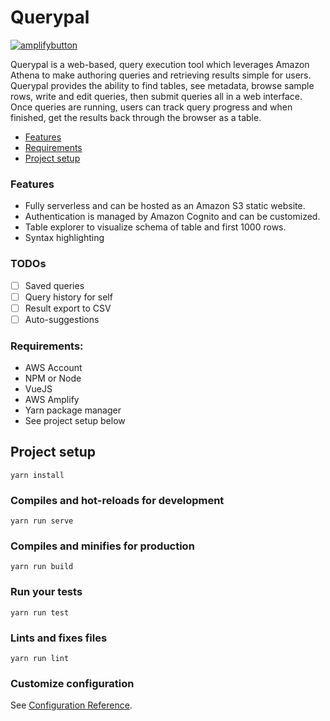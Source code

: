 # Querypal

[![amplifybutton](https://oneclick.amplifyapp.com/button.svg)](https://console.aws.amazon.com/amplify/home#/deploy?repo=https://github.com/OElesin/querypal)

Querypal is a web-based, query execution tool which leverages Amazon Athena to make authoring queries and retrieving results simple for users. 
Querypal provides the ability to find tables, see metadata, browse sample rows, write and edit queries, then submit queries all in a web interface. 
Once queries are running, users can track query progress and when finished, get the results back through the browser as a table.

- [Features](#features)
- [Requirements](#requirements)
- [Project setup](#project-setup)

### Features  
- Fully serverless and can be hosted as an Amazon S3 static website.
- Authentication is managed by Amazon Cognito and can be customized.
- Table explorer to visualize schema of table and first 1000 rows.
- Syntax highlighting


### TODOs
- [ ] Saved queries
- [ ] Query history for self
- [ ] Result export to CSV
- [ ] Auto-suggestions

### Requirements:
- AWS Account
- NPM or Node
- VueJS
- AWS Amplify
- Yarn package manager
- See project setup below

## Project setup
```
yarn install
```

### Compiles and hot-reloads for development
```
yarn run serve
```

### Compiles and minifies for production
```
yarn run build
```

### Run your tests
```
yarn run test
```

### Lints and fixes files
```
yarn run lint
```

### Customize configuration
See [Configuration Reference](https://cli.vuejs.org/config/).
